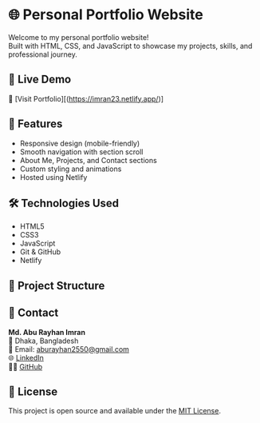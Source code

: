 # 🌐 Personal Portfolio Website

Welcome to my personal portfolio website!  
Built with HTML, CSS, and JavaScript to showcase my projects, skills, and professional journey.

## 🚀 Live Demo

🔗 [Visit Portfolio][(https://imran23.netlify.app/)]

## 📌 Features

- Responsive design (mobile-friendly)
- Smooth navigation with section scroll
- About Me, Projects, and Contact sections
- Custom styling and animations
- Hosted using Netlify

## 🛠️ Technologies Used

- HTML5
- CSS3
- JavaScript
- Git & GitHub
- Netlify

## 📂 Project Structure


## 📧 Contact

**Md. Abu Rayhan Imran**  
📍 Dhaka, Bangladesh  
📧 Email: aburayhan2550@gmail.com  
🌐 [LinkedIn](https://linkedin.com/in/your-profile)  
🧑‍💻 [GitHub](https://github.com/imranbd23)

## 📜 License

This project is open source and available under the [MIT License](LICENSE).
